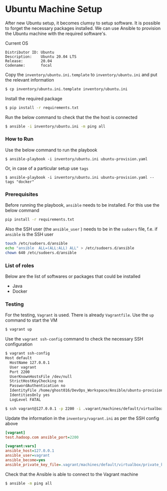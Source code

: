 # Ubuntu Machine Setup

After new Ubuntu setup, it becomes clumsy to setup software. It is possible to forget the necessary packages
installed. We can use Ansible to provision the Ubuntu machine with the required software's.

Current OS

```
Distributor ID: Ubuntu
Description:    Ubuntu 20.04 LTS
Release:        20.04
Codename:       focal
```

Copy the `inventory/ubuntu.ini.template` to `inventory/ubuntu.ini` and put the relevant information

```sh
$ cp inventory/ubuntu.ini.template inventory/ubuntu.ini
```

Install the required package

```sh
$ pip install -r requirements.txt
```

Run the below command to check that the the host is connected

```sh
$ ansible -i inventory/ubuntu.ini -m ping all
```

### How to Run

Use the below command to run the playbook

```
$ ansible-playbook -i inventory/ubuntu.ini ubuntu-provision.yaml
```

Or, in case of a particular setup use `tags`

```
$ ansible-playbook -i inventory/ubuntu.ini ubuntu-provision.yaml --tags "docker"
```

### Prerequisites

Before running the playbook, `ansible` needs to be installed. For this use the below command

```sh
pip install -r requirements.txt
```

Also the SSH user (the `ansible_user` ) needs to be in the `sudoers` file, f.e. if `ansible` is the SSH user

```sh
touch /etc/sudoers.d/ansible
echo "ansible  ALL=(ALL:ALL) ALL" > /etc/sudoers.d/ansible
chown 640 /etc/sudoers.d/ansible
```

### List of roles

Below are the list of softwares or packages that could be installed

* Java
* Docker

### Testing

For the testing, `Vagrant` is used. There is already `Vagrantfile`. Use the `up` command to start the VM

```sh
$ vagrant up
```

Use the `vagrant ssh-config` command to check the necessary SSH configuration

```sh
$ vagrant ssh-config
Host default
  HostName 127.0.0.1
  User vagrant
  Port 2200
  UserKnownHostsFile /dev/null
  StrictHostKeyChecking no
  PasswordAuthentication no
  IdentityFile /home/ghost016/DevOps_Workspace/Ansible/ubuntu-provision/.vagrant/machines/default/virtualbox/private_key
  IdentitiesOnly yes
  LogLevel FATAL

$ ssh vagrant@127.0.0.1 -p 2200 -i .vagrant/machines/default/virtualbox/private_key
```

Update the information in the `inventory/vagrant.ini` as per the SSH config above

```ini
[vagrant]
test.hadoop.com ansible_port=2200

[vagrant:vars]
ansible_host=127.0.0.1
ansible_user=vagrant
ansible_become=yes
ansible_private_key_file=.vagrant/machines/default/virtualbox/private_key
```

Check that the Ansible is able to connect to the Vagrant machine

```sh
$ ansible -m ping all
```
